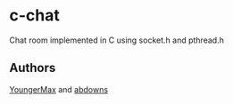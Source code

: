 # c-chat
Chat room implemented in C using socket.h and pthread.h

## Authors
[YoungerMax](https://github.com/youngermax) and [abdowns](https://github.com/abdowns)
